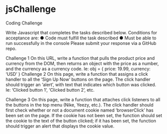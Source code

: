 # jsChallenge

Coding Challenge

Write Javascript that completes the tasks described below. Conditions for acceptance are:
● Code must fulfill the task described
● Must be able to run successfully in the console
Please submit your response via a GitHub repo.

Challenge 1
On this URL, write a function that pulls the product price and currency from the DOM, then
returns an object with the price as a number, and the currency as a currency code. Ie:
obj = {
price: 19.99,
currency: ‘USD’
}
Challenge 2
On this page, write a function that assigns a click handler to all the ‘Sign Up Now’ buttons on the
page. The click handler should trigger an ‘alert’, with text that indicates which button was
clicked. Ie:
‘Clicked button 1’, ‘Clicked button 2’, etc.

Challenge 3
On this page, write a function that attaches click listeners to all the buttons in the top menu
(Nike, Yeezy, etc.).
The click handler should first check whether or not a document cookie named ‘browserClick’ has
been set on the page. If the cookie has not been set, the function should set the cookie to the
text of the button clicked; if it has been set, the function should trigger an alert that displays the
cookie value.
